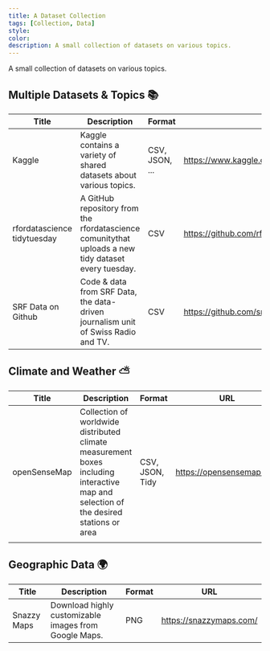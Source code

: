```yaml
---
title: A Dataset Collection
tags: [Collection, Data]
style: 
color: 
description: A small collection of datasets on various topics.
---
```


A small collection of datasets on various topics.

## Multiple Datasets & Topics :books:
| Title         |  Description                                                          | Format | URL  |
| ------------- |--------------------------------------------------------------------------------------------| ------------| ----------------------- |
| Kaggle | Kaggle contains a variety of shared datasets about various topics. | CSV, JSON, ... | https://www.kaggle.com/datasets |
| rfordatascience tidytuesday | A GitHub repository from the rfordatascience comunitythat uploads a new tidy dataset every tuesday. | CSV | https://github.com/rfordatascience/tidytuesday |
| SRF Data on Github | Code & data from SRF Data, the data-driven journalism unit of Swiss Radio and TV. | CSV| https://github.com/srfdata |

## Climate and Weather :partly_sunny:
| Title         |  Description                                                          | Format | URL  |
| ------------- |--------------------------------------------------------------------------------------------| ------------| ----------------------- |
| openSenseMap | Collection of worldwide distributed climate measurement boxes including interactive map and selection of the desired stations or area | CSV, JSON, Tidy | https://opensensemap.org/ |
|  |  |  |



## Geographic Data :earth_africa:

| Title         |  Description                                                    | Format | URL  |
| ------------- |--------------------------------------------------------------------------------------------| ------------| ----------------------- |
| Snazzy Maps | Download highly customizable images from Google Maps. | PNG | https://snazzymaps.com/ |

